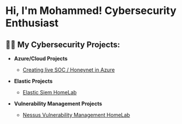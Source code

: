 <h1>Hi, I'm Mohammed! Cybersecurity Enthusiast

<h2>👨‍💻 My Cybersecurity Projects:</h2>

- <b>Azure/Cloud Projects</b>
  - [Creating live SOC / Honeynet in Azure](https://github.com/MohammedAl13/Cloud-SOC)

- <b>Elastic Projects</b>
  - [Elastic Siem HomeLab](https://github.com/MohammedAl13/Elastic-SIEM-Mini-Lab/blob/8e2836540223b4f8ac84210f11dba4ffe57522ae/README.md)

- <b>Vulnerability Management Projects</b>
  - [Nessus Vulnerability Management HomeLab](https://github.com/MohammedAl13/Nessus-Vulnerability-Lab)

